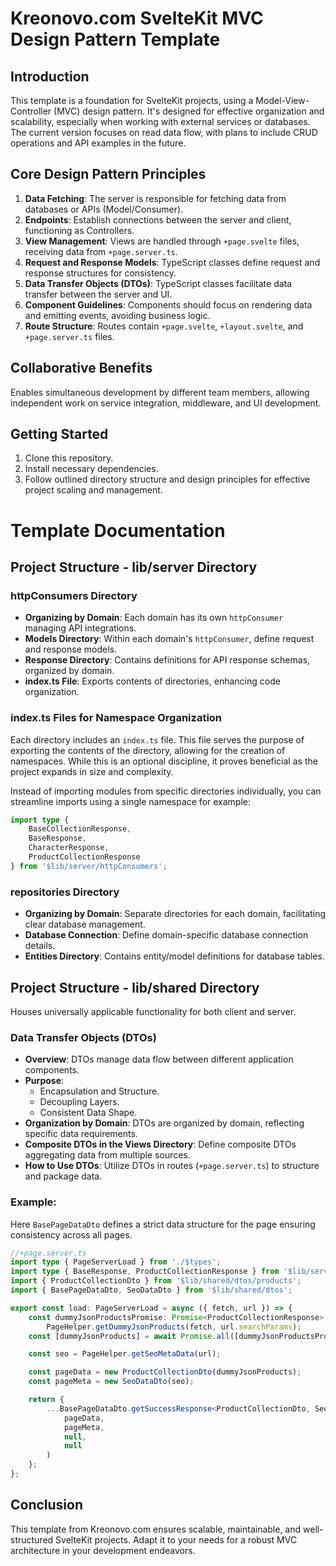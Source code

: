 # Kreonovo.com SvelteKit MVC Design Pattern Template

## Introduction

This template is a foundation for SvelteKit projects, using a Model-View-Controller (MVC) design pattern. It's designed for effective organization and scalability, especially when working with external services or databases. The current version focuses on read data flow, with plans to include CRUD operations and API examples in the future.

## Core Design Pattern Principles

1. **Data Fetching**: The server is responsible for fetching data from databases or APIs (Model/Consumer).
2. **Endpoints**: Establish connections between the server and client, functioning as Controllers.
3. **View Management**: Views are handled through `+page.svelte` files, receiving data from `+page.server.ts`.
4. **Request and Response Models**: TypeScript classes define request and response structures for consistency.
5. **Data Transfer Objects (DTOs)**: TypeScript classes facilitate data transfer between the server and UI.
6. **Component Guidelines**: Components should focus on rendering data and emitting events, avoiding business logic.
7. **Route Structure**: Routes contain `+page.svelte`, `+layout.svelte`, and `+page.server.ts` files.

## Collaborative Benefits

Enables simultaneous development by different team members, allowing independent work on service integration, middleware, and UI development.

## Getting Started

1. Clone this repository.
2. Install necessary dependencies.
3. Follow outlined directory structure and design principles for effective project scaling and management.

# Template Documentation

## Project Structure - lib/server Directory

### httpConsumers Directory

- **Organizing by Domain**: Each domain has its own `httpConsumer` managing API integrations.
- **Models Directory**: Within each domain's `httpConsumer`, define request and response models.
- **Response Directory**: Contains definitions for API response schemas, organized by domain.
- **index.ts File**: Exports contents of directories, enhancing code organization.

### index.ts Files for Namespace Organization

Each directory includes an `index.ts` file. This file serves the purpose of exporting the contents of the directory, allowing for the creation of namespaces. While this is an optional discipline, it proves beneficial as the project expands in size and complexity.

Instead of importing modules from specific directories individually, you can streamline imports using a single namespace for example:

```typescript
import type {
	BaseCollectionResponse,
	BaseResponse,
	CharacterResponse,
	ProductCollectionResponse
} from '$lib/server/httpConsumers';
```

### repositories Directory

- **Organizing by Domain**: Separate directories for each domain, facilitating clear database management.
- **Database Connection**: Define domain-specific database connection details.
- **Entities Directory**: Contains entity/model definitions for database tables.

## Project Structure - lib/shared Directory

Houses universally applicable functionality for both client and server.

### Data Transfer Objects (DTOs)

- **Overview**: DTOs manage data flow between different application components.
- **Purpose**:
  - Encapsulation and Structure.
  - Decoupling Layers.
  - Consistent Data Shape.
- **Organization by Domain**: DTOs are organized by domain, reflecting specific data requirements.
- **Composite DTOs in the Views Directory**: Define composite DTOs aggregating data from multiple sources.
- **How to Use DTOs**: Utilize DTOs in routes (`+page.server.ts`) to structure and package data.

### Example:

Here `BasePageDataDto` defines a strict data structure for the page ensuring consistency across all pages.

```typescript
//+page.server.ts
import type { PageServerLoad } from './$types';
import type { BaseResponse, ProductCollectionResponse } from '$lib/server/httpConsumers';
import { ProductCollectionDto } from '$lib/shared/dtos/products';
import { BasePageDataDto, SeoDataDto } from '$lib/shared/dtos';

export const load: PageServerLoad = async ({ fetch, url }) => {
	const dummyJsonProductsPromise: Promise<ProductCollectionResponse> =
		PageHelper.getDummyJsonProducts(fetch, url.searchParams);
	const [dummyJsonProducts] = await Promise.all([dummyJsonProductsPromise]);

	const seo = PageHelper.getSeoMetaData(url);

	const pageData = new ProductCollectionDto(dummyJsonProducts);
	const pageMeta = new SeoDataDto(seo);

	return {
		...BasePageDataDto.getSuccessResponse<ProductCollectionDto, SeoDataDto>(
			pageData,
			pageMeta,
			null,
			null
		)
	};
};
```

## Conclusion

This template from Kreonovo.com ensures scalable, maintainable, and well-structured SvelteKit projects. Adapt it to your needs for a robust MVC architecture in your development endeavors.
